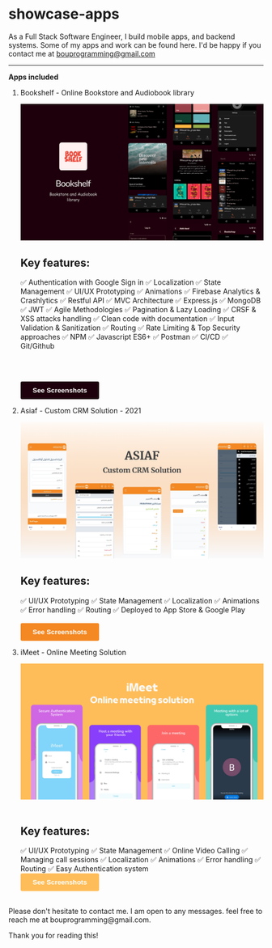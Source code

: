 # showcase-apps

As a Full Stack Software Engineer, I build mobile apps, and backend systems. Some of my apps and work can be found here. I'd be happy if you contact me at bouprogramming@gmail.com

---

**Apps included**

1. Bookshelf - Online Bookstore and Audiobook library

   <img src='Bookshelf/Thumbnail.png'>
   <h2>Key features:</h2>
   ✅ Authentication with Google Sign in
   ✅ Localization
   ✅ State Management
   ✅ UI/UX Prototyping
   ✅ Animations
   ✅ Firebase Analytics & Crashlytics
   ✅ Restful API
   ✅ MVC Architecture
   ✅ Express.js
   ✅ MongoDB
   ✅ JWT
   ✅ Agile Methodologies
   ✅ Pagination & Lazy Loading
   ✅ CRSF & XSS attacks handling
   ✅ Clean code with documentation
   ✅ Input Validation & Sanitization
   ✅ Routing
   ✅ Rate Limiting & Top Security approaches
   ✅ NPM
   ✅ Javascript ES6+
   ✅ Postman
   ✅ CI/CD
   ✅ Git/Github

   <br><br>
   
   <a href='https://github.com/boucoding/showcase-apps/Asiaf'>
     <button style="background-color: #1e000c; color: white; padding: 10px 24px; border: none; border-radius: 3px; text-align: center; font-weight: bold;">
     See Screenshots
   </button>
   </a>

   <br>
2. Asiaf - Custom CRM Solution - 2021

   <img src='Asiaf/Thumbnail.png'>
   <h2>Key features:</h2>
   ✅ UI/UX Prototyping
   ✅ State Management
   ✅ Localization
   ✅ Animations
   ✅ Error handling
   ✅ Routing
   ✅ Deployed to App Store & Google Play
   <br><br>
   <a href='https://github.com/boucoding/showcase-apps/Asiaf'>
     <button style="background-color: #f48823; color: white; padding: 10px 24px; border: none; border-radius: 3px; text-align: center; font-weight: bold;">
     See Screenshots
   </button>
   </a>

   <br>
3. iMeet - Online Meeting Solution

    <img src='iMeet/Thumbnail.png'>
    <br><br>
    <h2>Key features:</h2>
    ✅ UI/UX Prototyping
    ✅ State Management
    ✅ Online Video Calling
    ✅ Managing call sessions
    ✅ Localization
    ✅ Animations
    ✅ Error handling
    ✅ Routing
    ✅ Easy Authentication system

     <br>
     <a href='https://github.com/boucoding/showcase-apps/iMeet'>
     <button style="background-color: #ffbd59; color: white; padding: 10px 24px; border: none; border-radius: 3px; text-align: center; font-weight: bold;">
     See Screenshots
   </button>
   </a>

<br>
Please don't hesitate to contact me. I am open to any messages. feel free to reach me at bouprogramming@gmail.com.

Thank you for reading this!
